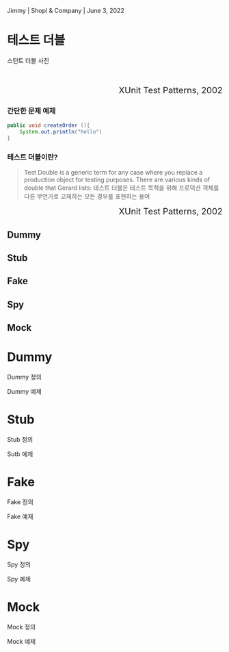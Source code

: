 [comment]: # (This presentation was made with markdown-slides)
[comment]: # (This is a CommonMark compliant comment. It will not be included in the presentation.)
[comment]: # (Compile this presentation with the command below)
[comment]: # (mdslides presentation.md --include media)

[comment]: # (Set the theme:)
[comment]: # (THEME = white)
[comment]: # (CODE_THEME = base16/zenburn)
[comment]: # (The list of themes is at https://revealjs.com/themes/)
[comment]: # (The list of code themes is at https://highlightjs.org/)

[comment]: # "You can also use quotes instead of parenthesis"
[comment]: # "THEME = white"

[comment]: # (Pass optional settings to reveal.js:)
[comment]: # (controls: true)
[comment]: # (keyboard: true)
[comment]: # (markdown: { smartypants: true })
[comment]: # (hash: false)
[comment]: # (respondToHashChanges: false)
[comment]: # (Other settings are documented at https://revealjs.com/config/)

Jimmy | Shopl & Company | June 3, 2022

# 테스트 더블

[comment]: # (1. 왜 '테스트 더블을 주제로 선정했는 지')
[comment]: # (!!!)

스턴트 더블 사진
<br />
<br />
<br />
<div style="text-align:right;font-size:20px;">
XUnit Test Patterns, 2002
</div>

[comment]: # (!!!)
[comment]: # (1. 유래를 통한 테스트 더블의 이해)
[comment]: # (2. 테스트에서 테스트 더블이 어떤 역할을 어떻게 대신하는 지 )
[comment]: # (## 주석 - XUnit Test Patterns )

### 간단한 문제 예제
```java
public void createOrder (){
    System.out.println("hello")
}
```

[comment]: # (!!! data-background-color="aquamarine")

### 테스트 더블이란?
> Test Double is a generic term for any case where you replace a production object for testing purposes. There
> are various kinds of double that Gerard lists:
테스트 더블은 테스트 목적을 위해 프로덕션 객체를 다른 무언가로 교체하는 모든 경우를 표현하는 용어
<div style="text-align:right;font-size:20px;">
XUnit Test Patterns, 2002
</div>

[comment]: # (!!!)

## Dummy
## Stub
## Fake
## Spy
## Mock

[comment]: # (!!!)

# Dummy

[comment]: # (|||)

Dummy 정의

[comment]: # (|||)

Dummy 예제

[comment]: # (!!! data-background-color="black")

# Stub

[comment]: # (|||)

Stub 정의

[comment]: # (|||)

Sutb 예제

[comment]: # (!!! data-background-color="black")

# Fake

[comment]: # (|||)

Fake 정의

[comment]: # (|||)

Fake 예제

[comment]: # (!!! data-background-color="black")

# Spy

[comment]: # (|||)

Spy 정의

[comment]: # (|||)

Spy 예제

[comment]: # (!!! data-background-color="black")

# Mock

[comment]: # (|||)

Mock 정의

[comment]: # (|||)

Mock 예제

[comment]: # (!!! data-background-color="black")






